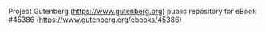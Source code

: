 Project Gutenberg (https://www.gutenberg.org) public repository for eBook #45386 (https://www.gutenberg.org/ebooks/45386)
